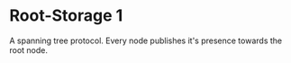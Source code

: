 # Root-Storage 1

A spanning tree protocol. Every node publishes it's presence towards the root node.
